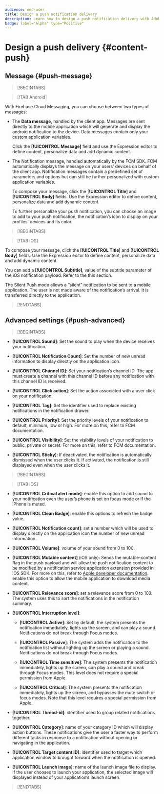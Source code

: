 ```yaml
---
audience: end-user
title: Design a push notification delivery
description: Learn how to design a push notification delivery with Adobe Campaign Web
badge: label="Alpha" type="Positive"
---
```

# Design a push delivery {#content-push}

## Message {#push-message}

>[!BEGINTABS]

>[!TAB Android]

With Firebase Cloud Messaging, you can choose between two types of messages:

* The **Data message**, handled by the client app. Messages are sent directly to the mobile application which will generate and display the android notification to the device. Data messages contain only your custom application variables.
    
    Click the **[!UICONTROL Message]** field and use the Expression editor to define content, personalize data and add dynamic content.

* The Notification message, handled automatically by the FCM SDK. FCM automatically displays the message on your users’ devices on behalf of the client app. Notification messages contain a predefined set of parameters and options but can still be further personalized with custom application variables.

    To compose your message, click the **[!UICONTROL Title]** and **[!UICONTROL Body]** fields. Use the Expression editor to define content, personalize data and add dynamic content.
    
    To further personalize your push notification, you can choose an image to add to your push notification, the notification’s icon to display on your profiles’ devices and its color.

>[!BEGINTABS]

>[!TAB iOS]

To compose your message, click the **[!UICONTROL Title]** and **[!UICONTROL Body]** fields. Use the Expression editor to define content, personalize data and add dynamic content.

You can add a **[!UICONTROL Subtitle]**, value of the subtitle parameter of the iOS notification payload. Refer to the this section.

The Silent Push mode allows a “silent” notification to be sent to a mobile application. The user is not made aware of the notification’s arrival. It is transferred directly to the application.

>[!ENDTABS]

## Advanced settings {#push-advanced}

>[!BEGINTABS]


* **[!UICONTROL Sound]**: Set the sound to play when the device receives your notification.

* **[!UICONTROL Notification Count]**: Set the number of new unread information to display directly on the application icon.

* **[!UICONTROL Channel ID]**: Set your notification’s channel ID. The app must create a channel with this channel ID before any notification with this channel ID is received.

* **[!UICONTROL Click action]**: Set the action associated with a user click on your notification.

* **[!UICONTROL Tag]**: Set the identifier used to replace existing notifications in the notification drawer.

* **[!UICONTROL Priority]**: Set the priority levels of your notification to default, minimum, low or high. For more on this, refer to FCM documentation.

* **[!UICONTROL Visibility]**: Set the visibility levels of your notification to public, private or secret. For more on this, refer to FCM documentation.

* **[!UICONTROL Sticky]**: If deactivated, the notification is automatically dismissed when the user clicks it. If activated, the notification is still displayed even when the user clicks it.

>[!BEGINTABS]

>[!TAB iOS]

* **[!UICONTROL Critical alert mode]**: enable this option to add sound to your notification even the user’s phone is set on focus mode or if the iPhone is muted.

* **[!UICONTROL Clean Badge]**: enable this options to refresh the badge value.

* **[!UICONTROL Notification count]**: set a number which will be used to display directly on the application icon the number of new unread information.

* **[!UICONTROL Volume]**: volume of your sound from 0 to 100.

* **[!UICONTROL Mutable content]** (iOS only): Sends the mutable-content flag in the push payload and will allow the push notification content to be modified by a notification service application extension provided in iOS SDK. For more on this, refer to [Apple developer documentation](https://developer.apple.com/library/content/documentation/NetworkingInternet/Conceptual/RemoteNotificationsPG/ModifyingNotifications.html). enable this option to allow the mobile application to download media content.

* **[!UICONTROL Relevance score]**: set a relevance score from 0 to 100. The system uses this to sort the notifications in the notification summary.

* **[!UICONTROL Interruption level]**:

    * **[!UICONTROL Active]**: Set by default, the system presents the notification immediately, lights up the screen, and can play a sound. Notifications do not break through Focus modes.

    * **[!UICONTROL Passive]**: The system adds the notification to the notification list without lighting up the screen or playing a sound. Notifications do not break through Focus modes.

    * **[!UICONTROL Time sensitive]**: The system presents the notification immediately, lights up the screen, can play a sound and break through Focus modes. This level does not require a special permission from Apple.

    * **[!UICONTROL Critical]**: The system presents the notification immediately, lights up the screen, and bypasses the mute switch or focus modes. Note that this level requires a special permission from Apple.

* **[!UICONTROL Thread-id]**: identifier used to group related notifications together.

* **[!UICONTROL Category]**: name of your category ID which will display action buttons. These notifications give the user a faster way to perform different tasks in response to a notification without opening or navigating in the application.

* **[!UICONTROL Target content ID]**: identifier used to target which application window to brought forward when the notification is opened.

* **[!UICONTROL Launch image]**: name of the launch image file to display. If the user chooses to launch your application, the selected image will displayed instead of your application’s launch screen.

>[!ENDTABS]

<!--Sounds must be included in the application and defined when the service is created. Refer to this section.-->



